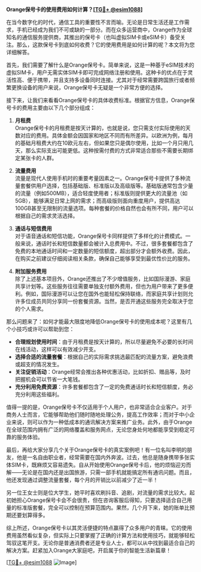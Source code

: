 **Orange保号卡的使用费用如何计算？[[TG💪+ @esim1088](https://t.me/s/esim1088)]**

在当今数字化的时代，通信工具的重要性不言而喻。无论是日常生活还是工作需求，手机已经成为我们不可或缺的一部分。而在众多运营商中，Orange作为全球知名的通信服务提供商，其推出的保号卡（也叫虚拟SIM卡或eSIM卡）备受关注。那么，这款保号卡到底如何收费？它的使用费用是如何计算的呢？本文将为您详细解答。

首先，我们需要了解什么是Orange保号卡。简单来说，这是一种基于eSIM技术的虚拟SIM卡，用户无需实体SIM卡即可完成网络注册和使用。这种卡的优点在于灵活性高、便于携带，并且支持多设备同时连接。尤其对于经常需要跨国旅行或者频繁更换设备的用户来说，Orange保号卡无疑是一个非常方便的选择。

接下来，让我们来看看Orange保号卡的具体收费标准。根据官方信息，Orange保号卡的费用主要由以下几个部分组成：

1. **月租费**  
   Orange保号卡的月租费是按天计算的，也就是说，您只需支付实际使用的天数对应的费用。具体金额会因国家和地区不同而有所差异。以欧洲为例，每月的基础月租费大约在10欧元左右，但如果您只是偶尔使用，比如一个月只用几天，那么实际支出可能更低。这种按需付费的方式非常适合那些不需要长期绑定某张卡的人群。

2. **流量费用**  
   流量是现代人使用手机时的重要考量因素之一。Orange保号卡提供了多种流量套餐供用户选择，包括基础版、标准版以及高级版等。基础版通常包含少量的流量（例如500MB），适合轻度使用者；标准版则提供更大的流量池（如5GB），能够满足日常上网的需求；而高级版则面向重度用户，提供高达100GB甚至无限制的流量选项。每种套餐的价格自然也会有所不同，用户可以根据自己的需求灵活选择。

3. **通话与短信费用**  
   对于语音通话和短信功能，Orange保号卡同样提供了多样化的计费模式。一般来说，通话时长和短信数量都会被计入总费用中。不过，很多套餐都包含了免费的本地通话时间和一定数量的短信额度，超出部分才会额外收费。因此，在购买之前建议仔细阅读相关条款，确保自己能够享受到最优性价比的服务。

4. **附加服务费用**  
   除了上述基本项目外，Orange还推出了不少增值服务，比如国际漫游、家庭共享计划等。这些服务往往需要单独支付额外费用，但也为用户带来了更多便利。例如，国际漫游可以让您在国外也能轻松保持联络，而家庭共享计划则允许多位成员共同分享同一份套餐资源。当然，是否开通这些服务完全取决于您的个人需求。

那么问题来了：如何才能最大限度地降低Orange保号卡的使用成本呢？这里有几个小技巧或许可以帮助到您：

- **合理规划使用时间**：由于月租费是按天计算的，所以尽量避免不必要的长时间在线活动，这样可以有效减少开支。
- **选择合适的流量套餐**：根据自己的实际需求挑选最匹配的流量方案，避免浪费或超支的情况发生。
- **关注促销活动**：Orange经常会推出各种优惠活动，比如折扣、赠品等，及时把握机会可以节省一大笔钱。
- **充分利用免费资源**：许多套餐都包含了一定的免费通话时长和短信额度，务必充分利用这些福利。

值得一提的是，Orange保号卡不仅适用于个人用户，也非常适合企业客户。对于商务人士而言，它能够帮助他们随时随地处理公务，提高工作效率；而对于中小企业来说，则可以作为一种低成本的通讯解决方案来推广业务。此外，由于Orange在全球范围内拥有广泛的网络覆盖和服务网点，无论您身处何地都能享受到稳定可靠的服务体验。

最后，再给大家分享几个关于Orange保号卡的真实案例吧！有一位名叫李明的朋友，他是一名自由职业者，经常需要在国内外奔波。过去，他总是随身携带多张实体SIM卡，既麻烦又容易遗失。自从开始使用Orange保号卡后，他的烦恼迎刃而解——无论是在国内还是出国旅游，只需一部手机就能搞定所有通讯问题。而且，他还发现通过调整流量套餐，每个月的开销比以前减少了近一半！

另一位王女士则是位大学生，她平时喜欢刷抖音、追剧，对流量的需求比较大。起初她担心Orange保号卡会不会很贵，但在咨询客服后得知，只要选择适合自己用量的标准版套餐，完全可以控制在预算范围内。果然，几个月下来，她的账单比预期还要划算得多。

综上所述，Orange保号卡以其灵活便捷的特点赢得了众多用户的青睐。它的使用费用虽然看似复杂，但实际上只要掌握了正确的计算方法和使用技巧，就能够轻松驾驭这笔开支。无论你是普通消费者还是专业人士，都可以从中找到最适合自己的解决方案。赶紧加入Orange大家庭吧，开启属于你的智能生活新篇章！

[[TG💪+ @esim1088](https://t.me/s/esim1088) ![Image](https://i.postimg.cc/4NQfJmqS/Snipaste-2025-05-13-00-14-12.png)]